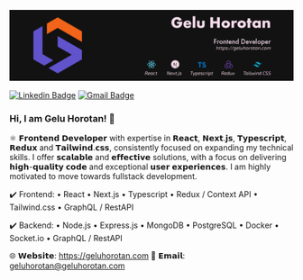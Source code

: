 <!-- ![LinkedIn_banner_2](https://user-images.githubusercontent.com/12242598/227998737-c409dd76-0e89-4825-be01-59d3025ead99.png) -->
![github_banner3](https://github.com/GeluHorotan/GeluHorotan/blob/7219454334d346061c5240be9d718696191083ea/Github%20Banner-100.jpg)



[![Linkedin Badge](https://img.shields.io/badge/-gelu--horotan-blue?style=flat&logo=Linkedin&logoColor=white&link=https://www.linkedin.com/in/gelu-horotan/)](https://www.linkedin.com/in/gelu-horotan/)
[![Gmail Badge](https://img.shields.io/badge/-geluhorotan@geluhorotan.com-c14438?style=flat&logo=Gmail&logoColor=white&link=mailto:geluhorotan@geluhorotan.com)](mailto:geluhorotan@geluhorotan.com)

### Hi, I am Gelu Horotan! 👋

⚛ 𝗙𝗿𝗼𝗻𝘁𝗲𝗻𝗱 𝗗𝗲𝘃𝗲𝗹𝗼𝗽𝗲𝗿 with expertise in 𝗥𝗲𝗮𝗰𝘁, 𝗡𝗲𝘅𝘁.𝗷𝘀, 𝗧𝘆𝗽𝗲𝘀𝗰𝗿𝗶𝗽𝘁, 𝗥𝗲𝗱𝘂𝘅 and 𝗧𝗮𝗶𝗹𝘄𝗶𝗻𝗱.𝗰𝘀𝘀, consistently focused on expanding my technical skills. I offer 𝘀𝗰𝗮𝗹𝗮𝗯𝗹𝗲 and 𝗲𝗳𝗳𝗲𝗰𝘁𝗶𝘃𝗲 solutions, with a focus on delivering 𝗵𝗶𝗴𝗵-𝗾𝘂𝗮𝗹𝗶𝘁𝘆 𝗰𝗼𝗱𝗲 and exceptional 𝘂𝘀𝗲𝗿 𝗲𝘅𝗽𝗲𝗿𝗶𝗲𝗻𝗰𝗲𝘀. I am highly motivated to move towards fullstack development.

✔️ Frontend:
• React
• Next.js
• Typescript
• Redux / Context API
• Tailwind.css
• GraphQL / RestAPI

✔️ Backend:
• Node.js
• Express.js
• MongoDB
• PostgreSQL
• Docker
• Socket.io
• GraphQL / RestAPI

🌐 𝗪𝗲𝗯𝘀𝗶𝘁𝗲: https://geluhorotan.com
📧 𝗘𝗺𝗮𝗶𝗹: geluhorotan@geluhorotan.com
